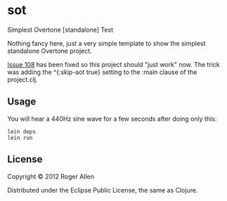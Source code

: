 # sot

Simplest Overtone [standalone] Test

Nothing fancy here, just a very simple template to show the simplest
standalone Overtone project.

[Issue 108](https://github.com/overtone/overtone/issues/108) has been
fixed so this project should "just work" now.  The trick was adding the
^{:skip-aot true} setting to the :main clause of the project.clj.

## Usage

You will hear a 440Hz sine wave for a few seconds after doing only this:

    lein deps
    lein run

## License

Copyright © 2012 Roger Allen

Distributed under the Eclipse Public License, the same as Clojure.
